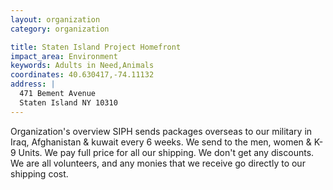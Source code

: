```yaml
---
layout: organization
category: organization

title: Staten Island Project Homefront
impact_area: Environment
keywords: Adults in Need,Animals
coordinates: 40.630417,-74.11132
address: |
  471 Bement Avenue
  Staten Island NY 10310
---
```

Organization's overview
SIPH sends packages overseas to our military in Iraq, Afghanistan & kuwait every 6 weeks. We send to the men, women & K-9 Units. We pay full price for all our shipping. We don't get any discounts. We are all volunteers, and any monies that we receive go directly to our shipping cost.